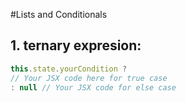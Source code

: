 #Lists and Conditionals
## 1. ternary expresion:
```javascript
this.state.yourCondition ? 
// Your JSX code here for true case
: null // Your JSX code for else case
```
